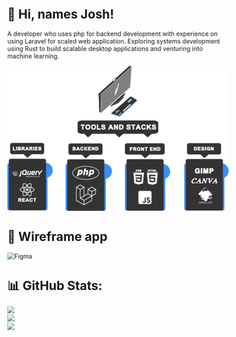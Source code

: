 # 👋 Hi, names Josh!
A developer who uses php for backend development with experience on using Laravel for scaled web application. Exploring systems development using Rust to build scalable desktop applications and venturing into machine learning.

![Alt text](assets/github_banner.png)

# 🏁 Wireframe app
![Figma](https://img.shields.io/badge/figma-%23F24E1E.svg?style=for-the-badge&logo=figma&logoColor=white)
        
# 📊 GitHub Stats:
![](https://github-readme-stats.vercel.app/api?username=Lomeda-Joshua&theme=dark&hide_border=false&include_all_commits=false&count_private=false)<br/>
![](https://github-readme-streak-stats.herokuapp.com/?user=Lomeda-Joshua&theme=dark&hide_border=false)<br/>
![](https://github-readme-stats.vercel.app/api/top-langs/?username=Lomeda-Joshua&theme=dark&hide_border=false&include_all_commits=false&count_private=false&layout=compact)


<!---
Lomeda-Joshua/Lomeda-Joshua is a ✨ special ✨ repository because its `README.md` (this file) appears on your GitHub profile.
You can click the Preview link to take a look at your changes.
--->
